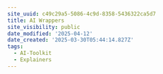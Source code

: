 ```yaml
---
site_uuid: c49c29a5-5086-4c9d-8358-5436322ca5d7
title: AI Wrappers
site_visibility: public
date_modified: '2025-04-12'
date_created: '2025-03-30T05:44:14.827Z'
tags:
  - AI-Toolkit
  - Explainers
---
```













































